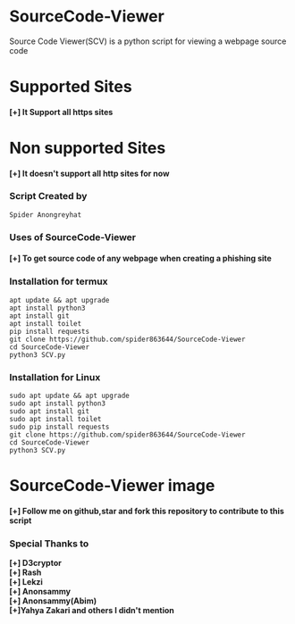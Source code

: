 # SourceCode-Viewer
Source Code Viewer(SCV) is a python script for viewing a webpage source code
# Supported Sites
#### [+] It Support all https sites
# Non supported Sites
#### [+] It doesn't support all http sites for now
### Script Created by
```
Spider Anongreyhat
```
### Uses of SourceCode-Viewer
#### [+] To get source code of any webpage when creating a phishing site
### Installation for termux
```
apt update && apt upgrade
apt install python3
apt install git
apt install toilet
pip install requests
git clone https://github.com/spider863644/SourceCode-Viewer
cd SourceCode-Viewer
python3 SCV.py

```
### Installation for Linux
```
sudo apt update && apt upgrade
sudo apt install python3
sudo apt install git
sudo apt install toilet
sudo pip install requests
git clone https://github.com/spider863644/SourceCode-Viewer
cd SourceCode-Viewer
python3 SCV.py
```
# SourceCode-Viewer image

#### [+] Follow me on github,star and fork this repository to contribute to this script

### Special Thanks to
<strong>[+] D3cryptor<br>
[+] Rash<br>
[+] Lekzi<br>
[+] Anonsammy<br>
[+] Anonsammy(Abim)<br>
[+]Yahya Zakari and others I didn't mention<br><br></strong>

